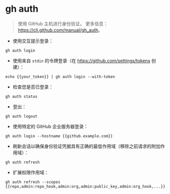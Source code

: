 # gh auth

> 使用 GitHub 主机进行身份验证。
> 更多信息：<https://cli.github.com/manual/gh_auth>。

- 使用交互提示登录：

`gh auth login`

- 使用来自 `stdin` 的令牌登录（在 <https://github.com/settings/tokens> 创建）：

`echo {{your_token}} | gh auth login --with-token`

- 检查您是否已登录：

`gh auth status`

- 登出：

`gh auth logout`

- 使用特定的 GitHub 企业服务器登录：

`gh auth login --hostname {{github.example.com}}`

- 刷新会话以确保身份验证凭据具有正确的最低作用域（移除之前请求的附加作用域）：

`gh auth refresh`

- 扩展权限作用域：

`gh auth refresh --scopes {{repo,admin:repo_hook,admin:org,admin:public_key,admin:org_hook,...}}`
